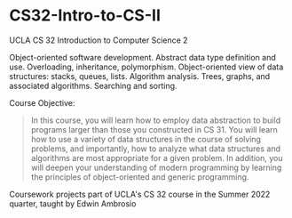 # CS32-Intro-to-CS-II

UCLA CS 32 Introduction to Computer Science 2

Object-oriented software development. Abstract data type definition and use. Overloading, inheritance, polymorphism. Object-oriented view of data structures: stacks, queues, lists. Algorithm analysis. Trees, graphs, and associated algorithms. Searching and sorting.

Course Objective:

> In this course, you will learn how to employ data abstraction to build programs larger than those you constructed in CS 31. You will learn how to use a variety of data structures in the course of solving problems, and importantly, how to analyze what data structures and algorithms are most appropriate for a given problem. In addition, you will deepen your understanding of modern programming by learning the principles of object-oriented and generic programming.

Coursework projects part of UCLA's CS 32 course in the Summer 2022 quarter, taught by Edwin Ambrosio
